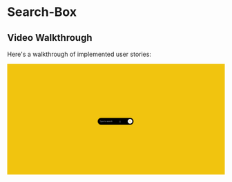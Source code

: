 # Search-Box

 ## Video Walkthrough

Here's a walkthrough of implemented user stories:

<img src='search-box.gif' width='' alt='Video Walkthrough' />
